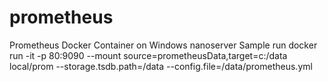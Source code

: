 # prometheus
Prometheus Docker Container on Windows nanoserver
Sample run
docker run -it -p 80:9090 --mount source=prometheusData,target=c:/data local/prom --storage.tsdb.path=/data --config.file=/data/prometheus.yml   